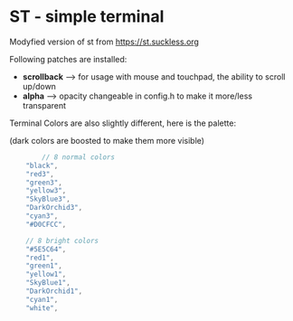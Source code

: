 # ST - simple terminal

Modyfied version of st from https://st.suckless.org

Following patches are installed:

* **scrollback** --> for usage with mouse and touchpad, the ability to scroll up/down
* **alpha** --> opacity changeable in config.h to make it more/less transparent

Terminal Colors are also slightly different, here is the palette:

(dark colors are boosted to make them more visible)

```c
    	// 8 normal colors 
	"black",
	"red3",
	"green3",
	"yellow3",
	"SkyBlue3",
	"DarkOrchid3",
	"cyan3",
	"#D0CFCC",

	// 8 bright colors
	"#5E5C64",
	"red1",
	"green1",
	"yellow1",
	"SkyBlue1",
	"DarkOrchid1",
	"cyan1",
	"white",
```
